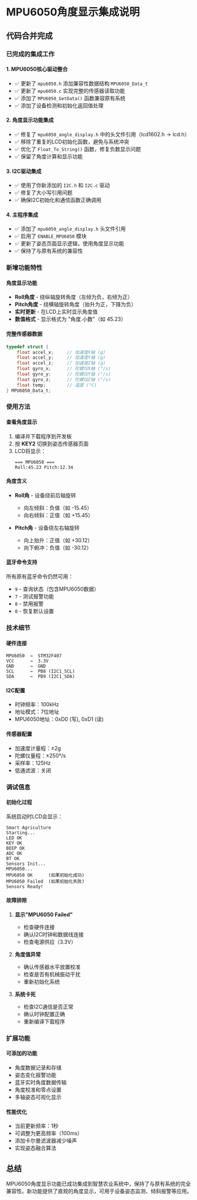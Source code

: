 # MPU6050角度显示集成说明

## 代码合并完成

### 已完成的集成工作

#### 1. **MPU6050核心驱动整合**
- ✅ 更新了 `mpu6050.h` 添加兼容性数据结构 `MPU6050_Data_t`
- ✅ 更新了 `mpu6050.c` 实现完整的传感器读取功能
- ✅ 添加了 `MPU6050_GetData()` 函数兼容原有系统
- ✅ 添加了设备检测和初始化返回值处理

#### 2. **角度显示功能集成**
- ✅ 修复了 `mpu6050_angle_display.h` 中的头文件引用（lcd1602.h → lcd.h）
- ✅ 移除了重复的LCD初始化函数，避免与系统冲突
- ✅ 优化了 `Float_To_String()` 函数，修复负数显示问题
- ✅ 保留了角度计算和显示功能

#### 3. **I2C驱动集成**
- ✅ 使用了你新添加的 `I2C.h` 和 `I2C.c` 驱动
- ✅ 修复了大小写引用问题
- ✅ 确保I2C初始化和通信函数正确调用

#### 4. **主程序集成**
- ✅ 添加了 `mpu6050_angle_display.h` 头文件引用
- ✅ 启用了 `ENABLE_MPU6050` 模块
- ✅ 更新了姿态页面显示逻辑，使用角度显示功能
- ✅ 保持了与原有系统的兼容性

### 新增功能特性

#### **角度显示功能**
- **Roll角度** - 绕纵轴旋转角度（左倾为负，右倾为正）
- **Pitch角度** - 绕横轴旋转角度（抬升为正，下降为负）
- **实时更新** - 在LCD上实时显示角度值
- **数值格式** - 显示格式为 "角度.小数"（如 45.23）

#### **完整传感器数据**
```c
typedef struct {
    float accel_x;     // 加速度X轴 (g)
    float accel_y;     // 加速度Y轴 (g)
    float accel_z;     // 加速度Z轴 (g)
    float gyro_x;      // 陀螺仪X轴 (°/s)
    float gyro_y;      // 陀螺仪Y轴 (°/s)
    float gyro_z;      // 陀螺仪Z轴 (°/s)
    float temp;        // 温度 (°C)
} MPU6050_Data_t;
```

### 使用方法

#### **查看角度显示**
1. 编译并下载程序到开发板
2. 按 **KEY2** 切换到姿态传感器页面
3. LCD将显示：
   ```
   === MPU6050 ===
   Roll:45.23 Pitch:12.34
   ```

#### **角度含义**
- **Roll角** - 设备绕前后轴旋转
  - 向左倾斜：负值（如 -15.45）
  - 向右倾斜：正值（如 +15.45）
  
- **Pitch角** - 设备绕左右轴旋转  
  - 向上抬升：正值（如 +30.12）
  - 向下俯冲：负值（如 -30.12）

#### **蓝牙命令支持**
所有原有蓝牙命令仍然可用：
- `9` - 查询状态（包含MPU6050数据）
- `7` - 测试报警功能
- `8` - 禁用报警
- `0` - 恢复默认设置

### 技术细节

#### **硬件连接**
```
MPU6050  →  STM32F407
VCC      →  3.3V
GND      →  GND  
SCL      →  PB8 (I2C1_SCL)
SDA      →  PB9 (I2C1_SDA)
```

#### **I2C配置**
- 时钟频率：100kHz
- 地址模式：7位地址
- MPU6050地址：0xD0 (写), 0xD1 (读)

#### **传感器配置**
- 加速度计量程：±2g
- 陀螺仪量程：±250°/s
- 采样率：125Hz
- 低通滤波：关闭

### 调试信息

#### **初始化过程**
系统启动时LCD会显示：
```
Smart Agriculture
Starting...
LED OK
KEY OK  
BEEP OK
ADC OK
BT OK
Sensors Init...
MPU6050...
MPU6050 OK      (如果初始化成功)
MPU6050 Failed  (如果初始化失败)
Sensors Ready!
```

#### **故障排除**
1. **显示"MPU6050 Failed"**
   - 检查硬件连接
   - 确认I2C时钟和数据线连接
   - 检查电源供应（3.3V）

2. **角度值异常**
   - 确认传感器水平放置校准
   - 检查是否有机械振动干扰
   - 重新初始化系统

3. **系统卡死**
   - 检查I2C通信是否正常
   - 确认时钟配置正确
   - 重新编译下载程序

### 扩展功能

#### **可添加的功能**
- 角度数据记录和存储
- 姿态变化报警功能
- 蓝牙实时角度数据传输
- 角度校准和零点设置
- 多轴姿态可视化显示

#### **性能优化**
- 当前更新频率：1秒
- 可调整为更高频率（100ms）
- 添加卡尔曼滤波器减少噪声
- 实现姿态融合算法

## 总结

MPU6050角度显示功能已成功集成到智慧农业系统中，保持了与原有系统的完全兼容性。新功能提供了直观的角度显示，可用于设备姿态监测、倾斜报警等应用。
